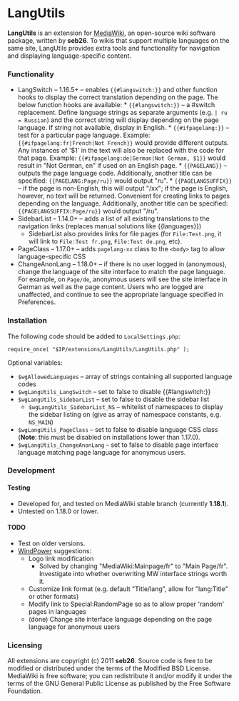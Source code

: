 LangUtils
====================

**LangUtils** is an extension for [MediaWiki](http://www.mediawiki.org/wiki/MediaWiki), an open-source wiki software package, written by **seb26**. To wikis that support multiple languages on the same site, LangUtils provides extra tools and functionality for navigation and displaying language-specific content.

### Functionality

* LangSwitch &ndash; 1.16.5+ &ndash; enables `{{#langswitch:}}` and other function hooks to display the correct translation depending on the page. The below function hooks are available:
      * `{{#langswitch:}}` &ndash; a #switch replacement. Define language strings as separate arguments (e.g. `| ru = Russian`) and the correct string will display depending on the page language. If string not available, display in English.
      * `{{#ifpagelang:}}` &ndash; test for a particular page language. Example: `{{#ifpagelang:fr|French|Not French}}` would provide different outputs. Any instances of '$1' in the text will also be replaced with the code for that page. Example: `{{#ifpagelang:de|German|Not German, $1}}` would result in "Not German, en" if used on an English page.
      * `{{PAGELANG}}` &ndash; outputs the page language code. Additionally, another title can be specified: `{{PAGELANG:Page/ru}}` would output "ru".
      * `{{PAGELANGSUFFIX}}` &ndash; if the page is non-English, this will output "/xx"; if the page is English, however, no text will be returned. Convenient for creating links to pages depending on the language. Additionally, another title can be specified: `{{PAGELANGSUFFIX:Page/ru}}` would output "/ru".
* SidebarList &ndash; 1.14.0+ &ndash; adds a list of all existing translations to the navigation links (replaces manual solutions like {{languages}})
    * SidebarList also provides links for file pages (for `File:Test.png`, it will link to `File:Test fr.png`, `File:Test de.png`, etc).
* PageClass &ndash; 1.17.0+ &ndash; adds `pagelang-xx` class to the `<body>` tag to allow language-specific CSS
* ChangeAnonLang &ndash; 1.18.0+ &ndash; if there is no user logged in (anonymous), change the language of the site interface to match the page language. For example, on `Page/de`, anonymous users will see the site interface in German as well as the page content. Users who are logged are unaffected, and continue to see the appropriate language specified in Preferences.
### Installation

The following code should be added to `LocalSettings.php`:

    require_once( "$IP/extensions/LangUtils/LangUtils.php" );

Optional variables:

* `$wgAllowedLanguages` &ndash; array of strings containing all supported language codes
* `$wgLangUtils_LangSwitch` &ndash; set to false to disable {{#langswitch:}}
* `$wgLangUtils_SidebarList` &ndash; set to false to disable the sidebar list
    * `$wgLangUtils_SidebarList_NS` &ndash; whitelist of namespaces to display the sidebar listing on (give as array of namespace constants, e.g. `NS_MAIN`)
* `$wgLangUtils_PageClass` &ndash; set to false to disable language CSS class (**Note**: this must be disabled on installations lower than 1.17.0).
* `$wgLangUtils_ChangeAnonLang` &ndash; set to false to disable page interface language matching page language for anonymous users.

### Development

#### Testing

* Developed for, and tested on MediaWiki stable branch (currently **1.18.1**).
* Untested on 1.18.0 or lower.

#### TODO

* Test on older versions.
* [WindPower](https://github.com/EtiennePerot) suggestions:
     * Logo link modification
          * Solved by changing "MediaWiki:Mainpage/fr" to "Main Page/fr". Investigate into whether overwriting MW interface strings worth it.
     * Customize link format (e.g. default "Title/lang", allow for "lang:Title" or other formats)
     * Modify link to Special:RandomPage so as to allow proper 'random' pages in languages
     * (done) Change site interface language depending on the page language for anonymous users

### Licensing

All extensions are copyright (c) 2011 **seb26**. Source code is free to be modified or distributed under the terms of the Modified BSD License. MediaWiki is free software; you can redistribute it and/or modify it under the terms of the GNU General Public License as published by the Free Software Foundation.
